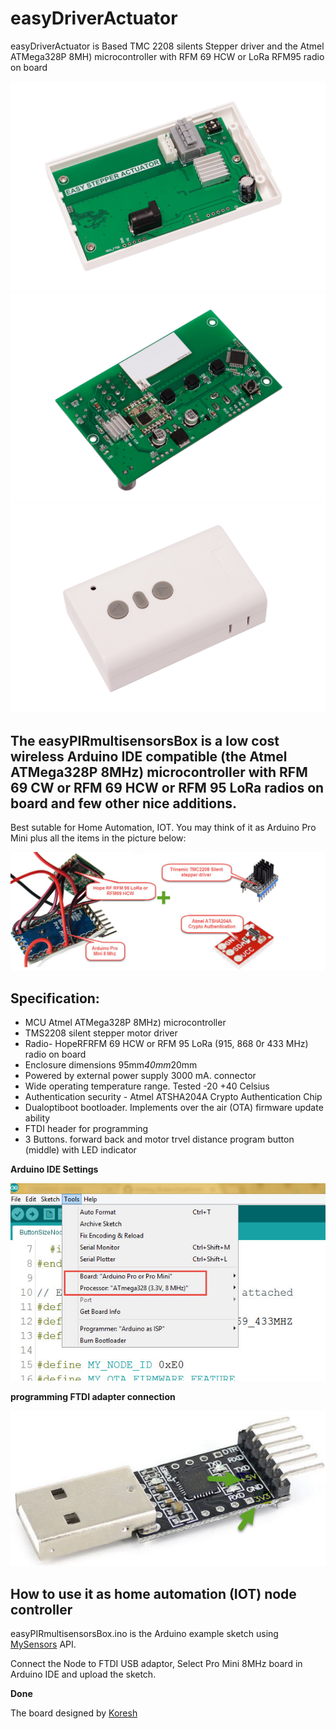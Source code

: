 # easyDriverActuator
easyDriverActuator is Based TMC 2208 silents Stepper driver and the Atmel ATMega328P 8MH) microcontroller with RFM 69 HCW or LoRa RFM95  radio on board

![Arduino TMC2208](https://github.com/EasySensors/easyStepperActuator/blob/master/pics/TMC2208_ACTUATOR_BOTTOM.jpg?raw=true)
![Arduino TMC2208](https://github.com/EasySensors/easyStepperActuator/blob/master/pics/TMC2208_ACTUATOR_PCB_TOP.jpg?raw=true)
![Arduino TMC2208](https://github.com/EasySensors/easyStepperActuator/blob/master/pics/TMC2208_ACTUATOR_MAIN.jpg?raw=true)


**The easyPIRmultisensorsBox is a low cost wireless Arduino IDE compatible (the Atmel ATMega328P 8MHz) microcontroller with  RFM 69 CW or RFM 69 HCW or RFM 95 LoRa  radios on board and few other nice additions.** 
------------------------------------------------------------------------

Best sutable for Home Automation, IOT.  You may think of it as Arduino Pro Mini plus all the items in the picture below:

![Arduino TMC2208](https://github.com/EasySensors/easyStepperActuator/blob/master/pics/replce.jpg?raw=true)

## Specification: ##

 - MCU Atmel ATMega328P 8MHz) microcontroller
 - TMS2208 silent stepper motor driver
 - Radio- HopeRFRFM 69 HCW or RFM 95 LoRa  (915, 868 0r 433 MHz)  radio on board
 - Enclosure dimensions 95mm*40mm*20mm 
 - Powered by external power supply 3000 mA. connector 
 - Wide operating temperature range. Tested -20 +40 Celsius
 - Authentication security - Atmel ATSHA204A Crypto Authentication Chip
 - Dualoptiboot bootloader. Implements over the air (OTA) firmware update ability
 - FTDI  header for programming
 - 3 Buttons. forward back and motor trvel distance program button (middle) with LED indicator 
 

**Arduino IDE Settings**

![Arduino IDE Settings](https://github.com/EasySensors/ButtonSizeNode/blob/master/pics/IDEsettings.jpg?raw=true)


**programming FTDI adapter connection**

![enter image description here](https://github.com/EasySensors/ButtonSizeNode/blob/master/pics/FTDIvcc5-3.jpg?raw=true)


How to use it as home automation (IOT) node controller
------------------------------------------------------

easyPIRmultisensorsBox.ino is the Arduino example sketch using [MySensors](https://www.mysensors.org/) API. 


Connect the Node to FTDI USB adaptor, Select Pro Mini 8MHz board in Arduino IDE and upload the sketch.

**Done**


The board designed by  [Koresh](https://www.openhardware.io/user/143/projects/Koresh)

